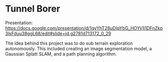# Tunnel Borer

Presentation: https://docs.google.com/presentation/d/1qyYhT28uDIpYbG_HOYij1j1DFnZkp3lsFduu38ggL68/edit#slide=id.g2781d713172_0_29 

The idea behind this project was to do sub terrain exploration autonomously. This included creating an image segmentation model, a Gaussian Splatt SLAM, and a path planning algorithm.
